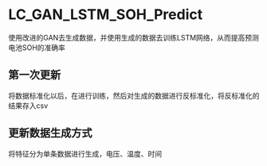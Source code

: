 # LC_GAN_LSTM_SOH_Predict
使用改进的GAN去生成数据，并使用生成的数据去训练LSTM网络，从而提高预测电池SOH的准确率
## 第一次更新
将数据标准化以后，在进行训练，然后对生成的数据进行反标准化，将反标准化的结果存入csv
## 更新数据生成方式
将特征分为单条数据进行生成，电压、温度、时间
